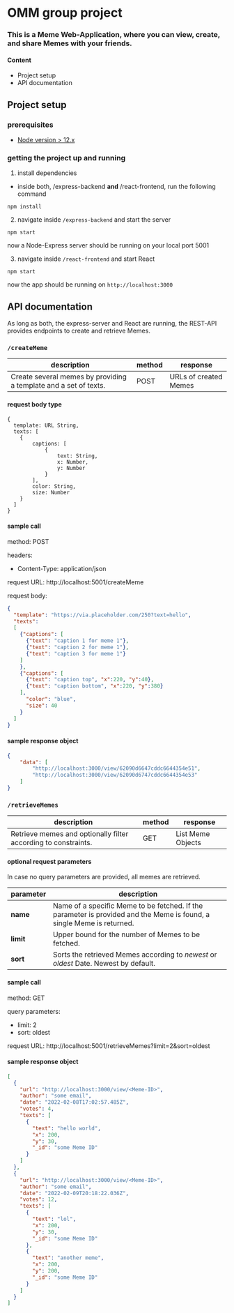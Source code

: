 # OMM group project

### This is a Meme Web-Application, where you can view, create, and share Memes with your friends.

#### Content

* Project setup
* API documentation

## Project setup

### prerequisites

* [Node version > 12.x](https://nodejs.org/en/download/)

### getting the project up and running

1. install dependencies

* inside both, /express-backend **and** /react-frontend, run the following command

````shell
npm install
````

2. navigate inside `/express-backend` and start the server

````shell
npm start
````

now a Node-Express server should be running on your local port 5001

3. navigate inside `/react-frontend` and start React

````shell
npm start
````

now the app should be running on `http://localhost:3000`

## API documentation

As long as both, the express-server and React are running, the REST-API provides endpoints to create and retrieve Memes.

### `/createMeme`

|description|method|response|
|---|---|---|
|Create several memes by providing a template and a set of texts.|POST|URLs of created Memes|

#### request body type

```
{
  template: URL String,
  texts: [
    {
        captions: [
            {
                text: String,
                x: Number,
                y: Number
            }
        ],
        color: String,
        size: Number
    }
  ]
}
```

#### sample call

method: POST

headers:

* Content-Type: application/json

request URL: http://localhost:5001/createMeme

request body:

```json
{
  "template": "https://via.placeholder.com/250?text=hello",
  "texts":
  [
    {"captions": [
      {"text": "caption 1 for meme 1"},
      {"text": "caption 2 for meme 1"},
      {"text": "caption 3 for meme 1"}
    ]
    },
    {"captions": [
      {"text": "caption top", "x":220, "y":40},
      {"text": "caption bottom", "x":220, "y":380}
    ],
      "color": "blue",
      "size": 40
    }
  ]
}
```

#### sample response object

```json
{
    "data": [
        "http://localhost:3000/view/62090d6647cddc6644354e51",
        "http://localhost:3000/view/62090d6747cddc6644354e53"
    ]
}
```

### `/retrieveMemes`

|description|method|response|
|---|---|---|
|Retrieve memes and optionally filter according to constraints.|GET|List Meme Objects|

#### optional request parameters

In case no query parameters are provided, all memes are retrieved.

|parameter|description|
|---|---|
|**name**|Name of a specific Meme to be fetched. If the parameter is provided and the Meme is found, a single Meme is returned.|
|**limit**|Upper bound for the number of Memes to be fetched.|
|**sort**|Sorts the retrieved Memes according to _newest_ or _oldest_ Date. Newest by default.|

#### sample call

method: GET

query parameters:

* limit: 2
* sort: oldest

request URL: http://localhost:5001/retrieveMemes?limit=2&sort=oldest

#### sample response object

```json
[
  {
    "url": "http://localhost:3000/view/<Meme-ID>",
    "author": "some email",
    "date": "2022-02-08T17:02:57.485Z",
    "votes": 4,
    "texts": [
      {
        "text": "hello world",
        "x": 200,
        "y": 30,
        "_id": "some Meme ID"
      }
    ]
  },
  {
    "url": "http://localhost:3000/view/<Meme-ID>",
    "author": "some email",
    "date": "2022-02-09T20:18:22.036Z",
    "votes": 12,
    "texts": [
      {
        "text": "lol",
        "x": 200,
        "y": 30,
        "_id": "some Meme ID"
      },
      {
        "text": "another meme",
        "x": 200,
        "y": 200,
        "_id": "some Meme ID"
      }
    ]
  }
]
```